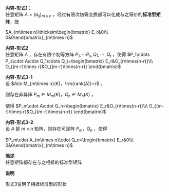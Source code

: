 **内容-形式1：**  
任意矩阵 $A=(a_{ij})_{m\times n}$ ，经过有限次初等变换都可以化成与之等价的**标准型矩阵**，既  
  
 $A_{m\times n}\thicksim\begin{bmatrix}  
E_r&0\\\ 0&0\end{bmatrix}_{m\times n}$  
  
**内容-形式2**  
任意矩阵 $A$ ，存在有限个初等方阵 $P_1,\cdots P_s,Q_1,\cdots,Q_t$ ，使得 $P_1\cdots P_s\cdot A\cdot Q_1\cdots Q_t=\begin{bmatrix}  
E_r&O_{r\times(n-r)}\\\  
O_{(m-r)\times r}&O_{(m-r)\times(n-r)}  
\end{bmatrix}$  
  
**内容-形式3-1**  
设 $A\in M_{m\times n}(K)，\rm{rank(A)}=r$ ，  
  
则存在非异阵 $P_m\in M_m(K)，Q_n\in M_n(K)$ ，  
  
使得 $P_m\cdot A\cdot Q_n=\begin{bmatrix}  
E_r&O_{r\times(n-r)}\\\  
O_{(m-r)\times r}&O_{(m-r)\times(n-r)}  
\end{bmatrix}$  
  
**内容-形式3-2**  
设 $A$ 是 $m\times n$ 矩阵，则存在可逆阵 $P_m，Q_n$ ，使得  
  
 $P_m\cdot A_{m\times n}\cdot Q_n=\begin{bmatrix}  
E_r&0\\\ 0&0\end{bmatrix}_{m\times n}$  
  
**简述**  
任意矩阵都存在与之相抵的标准型矩阵  
  
**说明**  
  
形式3说明了相抵标准型的形状  
